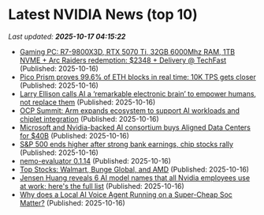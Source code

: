 # Latest NVIDIA News (top 10)
_Last updated: **2025-10-17 04:15:22**_

- [Gaming PC: R7-9800X3D, RTX 5070 Ti, 32GB 6000Mhz RAM, 1TB NVME + Arc Raiders redemption: $2348 + Delivery @ TechFast](https://www.ozbargain.com.au/node/928927) (Published: 2025-10-16)
- [Pico Prism proves 99.6% of ETH blocks in real time: 10K TPS gets closer](https://cointelegraph.com/news/pico-prism-proves-99-eth-blocks-real-time-10k-tps-on-l1-comes-closer) (Published: 2025-10-16)
- [Larry Ellison calls AI a ‘remarkable electronic brain’ to empower humans, not replace them](https://www.thehindubusinessline.com/info-tech/oracle-ai-world-larry-ellison-calls-ai-a-remarkable-electronic-brain-to-empower-humans-not-replace-them/article70169759.ece) (Published: 2025-10-16)
- [OCP Summit: Arm expands ecosystem to support AI workloads and chiplet integration](https://www.digitimes.com/news/a20251016VL209/arm-design-ai-applications-nvidia-asic.html) (Published: 2025-10-16)
- [Microsoft and Nvidia-backed AI consortium buys Aligned Data Centers for $40B](https://siliconangle.com/2025/10/15/microsoft-nvidia-backed-ai-consortium-buys-aligned-data-centers-40b/) (Published: 2025-10-16)
- [S&P 500 ends higher after strong bank earnings, chip stocks rally](https://economictimes.indiatimes.com/markets/stocks/news/sp-500-ends-higher-after-strong-bank-earnings-chip-stocks-rally/articleshow/124593300.cms) (Published: 2025-10-16)
- [nemo-evaluator 0.1.14](https://pypi.org/project/nemo-evaluator/0.1.14/) (Published: 2025-10-16)
- [Top Stocks: Walmart, Bunge Global, and AMD](https://www.thestreet.com/markets/top-stocks-walmart-bunge-global-and-amd) (Published: 2025-10-16)
- [Jensen Huang reveals 6 AI model names that all Nvidia employees use at work; here's the full list](https://www.livemint.com/companies/people/jensen-huang-reveals-6-ai-model-openai-cursor-replit-lovable-harvey-openevidence-all-nvidia-employees-use-work-full-list-11760575968859.html) (Published: 2025-10-16)
- [Why does a Local AI Voice Agent Running on a Super-Cheap Soc Matter?](https://petewarden.com/2025/10/16/why-does-a-local-ai-voice-agent-running-on-a-super-cheap-soc-matter/) (Published: 2025-10-16)

